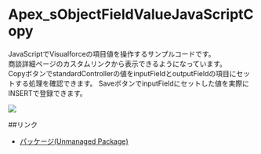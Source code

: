 Apex_sObjectFieldValueJavaScriptCopy
====================================

JavaScriptでVisualforceの項目値を操作するサンプルコードです。  
商談詳細ページのカスタムリンクから表示できるようになっています。  
CopyボタンでstandardControllerの値をinputFieldとoutputFieldの項目にセットする処理を確認できます。
SaveボタンでinputFieldにセットした値を実際にINSERTで登録できます。
  
<img src="http://f.st-hatena.com/images/fotolife/t/tyoshikawa1106/20140712/20140712005619.png" />  


##リンク  
- <a href="https://login.salesforce.com/packaging/installPackage.apexp?p0=04ti0000000LJ57">パッケージ(Unmanaged Package)</a>

